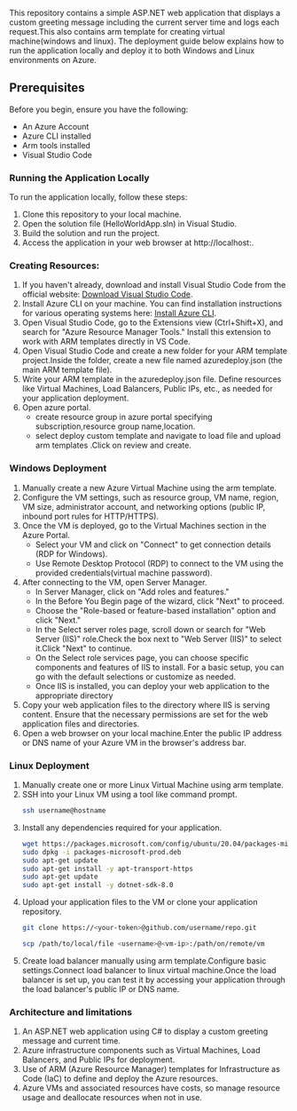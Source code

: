 This repository contains a simple ASP.NET web application that displays a custom greeting message including the current server time and logs each request.This also contains arm template for creating virtual machine(windows and linux). The deployment guide below explains how to run the application locally and deploy it to both Windows and Linux environments on Azure.
## Prerequisites
Before you begin, ensure you have the following:
- An Azure Account
- Azure CLI installed 
- Arm tools installed
- Visual Studio Code
### Running the Application Locally

To run the application locally, follow these steps:

1. Clone this repository to your local machine.
2. Open the solution file (HelloWorldApp.sln) in Visual Studio.
3. Build the solution and run the project.
4. Access the application in your web browser at http://localhost:<port>.

### Creating Resources:
1. If you haven't already, download and install Visual Studio Code from the official website: [Download Visual Studio Code](https://code.visualstudio.com/download).
2. Install Azure CLI on your machine. You can find installation instructions for various operating systems here: [Install Azure CLI](https://docs.microsoft.com/en-us/cli/azure/install-azure-cli).
3. Open Visual Studio Code, go to the Extensions view (Ctrl+Shift+X), and search for "Azure Resource Manager Tools." Install this extension to work with ARM templates directly in VS Code.
4. Open Visual Studio Code and create a new folder for your ARM template project.Inside the folder, create a new file named azuredeploy.json (the main ARM template file).
5. Write your ARM template in the azuredeploy.json file. Define resources like Virtual Machines, Load Balancers, Public IPs, etc., as needed for your application deployment.
6. Open azure portal.
    - create resource group in azure portal specifying subscription,resource group name,location.
    - select deploy custom template and navigate to load file and upload arm templates .Click on review and create.

 ### Windows Deployment
1. Manually create a new Azure Virtual Machine using the arm template.
2. Configure the VM settings, such as resource group, VM name, region, VM size, administrator account, and networking options (public IP, inbound port rules for HTTP/HTTPS).
3. Once the VM is deployed, go to the Virtual Machines section in the Azure Portal.
   - Select your VM and click on "Connect" to get connection details (RDP for Windows).
   - Use Remote Desktop Protocol (RDP) to connect to the VM using the provided credentials(virtual machine password).
4. After connecting to the VM, open Server Manager.
   - In Server Manager, click on "Add roles and features."
   - In the Before You Begin page of the wizard, click "Next" to proceed.
   - Choose the "Role-based or feature-based installation" option and click "Next."
   - In the Select server roles page, scroll down or search for "Web Server (IIS)" role.Check the box next to "Web Server (IIS)" to select it.Click "Next" to             continue.
   - On the Select role services page, you can choose specific components and features of IIS to install. For a basic setup, you can go with the default selections       or customize as needed.
   - Once IIS is installed, you can deploy your web application to the appropriate directory
5. Copy your web application files to the directory where IIS is serving content. Ensure that the necessary permissions are set for the web application files and directories.
6. Open a web browser on your local machine.Enter the public IP address or DNS name of your Azure VM in the browser's address bar.
### Linux Deployment
1. Manually create one or more Linux Virtual Machine using arm template.
2. SSH into your Linux VM using a tool like command prompt.
   ``` bash
   ssh username@hostname
   ```
3. Install any dependencies required for your application.
     ``` bash
     wget https://packages.microsoft.com/config/ubuntu/20.04/packages-microsoft-prod.deb -O packages-microsoft-prod.deb
    sudo dpkg -i packages-microsoft-prod.deb
    sudo apt-get update
    sudo apt-get install -y apt-transport-https
    sudo apt-get update
    sudo apt-get install -y dotnet-sdk-8.0
    ```
4. Upload your application files to the VM or clone your application repository.
    ``` bash
    git clone https://<your-token>@github.com/username/repo.git
    ```
    ``` bash
    scp /path/to/local/file <username>@<vm-ip>:/path/on/remote/vm
    ```
5. Create load balancer manually using arm template.Configure basic settings.Connect load balancer to linux virtual machine.Once the load balancer is set up, you can test it by accessing your application through the load balancer's public IP or DNS name.
### Architecture and limitations
1. An ASP.NET web application using C# to display a custom greeting message and current time.
2. Azure infrastructure components such as Virtual Machines, Load Balancers, and Public IPs for deployment.
3. Use of ARM (Azure Resource Manager) templates for Infrastructure as Code (IaC) to define and deploy the Azure resources.
4. Azure VMs and associated resources have costs, so manage resource usage and deallocate resources when not in use.
